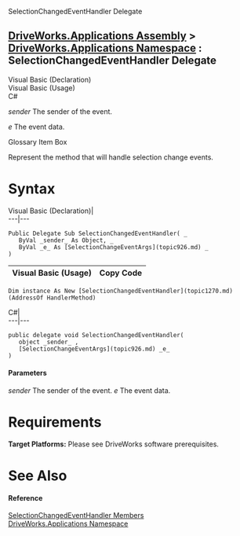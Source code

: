 SelectionChangedEventHandler Delegate   
  
[DriveWorks.Applications Assembly](topic13.md) > [DriveWorks.Applications Namespace](topic16.md) : SelectionChangedEventHandler Delegate  
---  
  
Visual Basic (Declaration)    
Visual Basic (Usage)    
C# 

_sender_
    The sender of the event.

_e_
    The event data.

Glossary Item Box

Represent the method that will handle selection change events. 

# Syntax

Visual Basic (Declaration)|   
---|---  
      
    
    Public Delegate Sub SelectionChangedEventHandler( _
       ByVal _sender_ As Object, _
       ByVal _e_ As [SelectionChangeEventArgs](topic926.md) _
    )   
  
Visual Basic (Usage)| Copy Code  
---|---  
      
    
    Dim instance As New [SelectionChangedEventHandler](topic1270.md)(AddressOf HandlerMethod)  
  
C#|   
---|---  
      
    
    public delegate void SelectionChangedEventHandler( 
       object _sender_ ,
       [SelectionChangeEventArgs](topic926.md) _e_
    )  
  
#### Parameters

 _sender_
    The sender of the event.
_e_
    The event data.

# Requirements

**Target Platforms:** Please see DriveWorks software prerequisites.

# See Also

#### Reference

[SelectionChangedEventHandler Members](topic1270.md)   
[DriveWorks.Applications Namespace](topic16.md)


